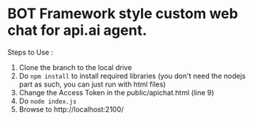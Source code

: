 # BOT Framework style custom web chat for api.ai agent. 

Steps to Use : 
1. Clone the branch to the local drive
2. Do `npm install` to install required libraries (you don't need the nodejs part as such, you can just run with html files)
3. Change the Access Token in the public/apichat.html (line 9)
4. Do `node index.js`
5. Browse to http://localhost:2100/
